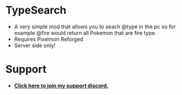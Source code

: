 # TypeSearch
- A very simple mod that allows you to seach @type in the pc so for example @fire would return all Pokemon that are fire type.
- Requires Pixelmon Reforged
- Server side only!

# Support
- [**Click here to join my support discord.**](https://discord.gg/x53dk93Xsk)